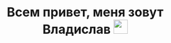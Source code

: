 <h1 align="center">Всем привет, меня зовут Владислав</a> 
<img src="https://github.com/blackcater/blackcater/raw/main/images/Hi.gif" height="32"/></h1>

